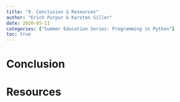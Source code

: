 ```yaml
---
title: "9. Conclusion & Resources"
author: "Erich Purpur & Karsten Siller"
date: 2020-05-11
categories: ["Summer Education Series: Programming in Python"]
toc: true
---
```


# Conclusion

# Resources
